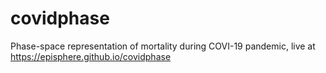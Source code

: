 # covidphase
Phase-space representation of mortality during COVI-19 pandemic, live at https://episphere.github.io/covidphase
